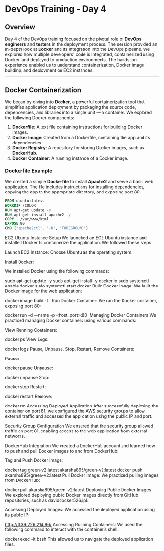 # DevOps Training - Day 4

## Overview

Day 4 of the DevOps training focused on the pivotal role of **DevOps engineers** and **testers** in the deployment process. The session provided an in-depth look at **Docker** and its integration into the DevOps pipeline. We explored how multiple developers' code is integrated, containerized using Docker, and deployed to production environments. The hands-on experience enabled us to understand containerization, Docker image building, and deployment on EC2 instances.

---

## Docker Containerization

We began by diving into **Docker**, a powerful containerization tool that simplifies application deployment by packaging the source code, dependencies, and libraries into a single unit — a container. We explored the following Docker components:

1. **Dockerfile**: A text file containing instructions for building Docker images.
2. **Docker Image**: Created from a Dockerfile, containing the app and its dependencies.
3. **Docker Registry**: A repository for storing Docker images, such as **DockerHub**.
4. **Docker Container**: A running instance of a Docker image.

### **Dockerfile Example**

We created a simple **Dockerfile** to install **Apache2** and serve a basic web application. The file includes instructions for installing dependencies, copying the app to the appropriate directory, and exposing port 80.

```dockerfile
FROM ubuntu:latest
WORKDIR /COLOR
RUN apt-get update -y
RUN apt-get install apache2 -y
COPY . /var/www/html
EXPOSE 80
CMD ["apache2ctl", "-D", "FOREGROUND"]

```
 EC2 Ubuntu Instance Setup
We launched an EC2 Ubuntu instance and installed Docker to containerize the application. We followed these steps:

Launch EC2 Instance: Choose Ubuntu as the operating system.

Install Docker:

We installed Docker using the following commands:

sudo apt-get update -y
sudo apt-get install -y docker.io
sudo systemctl enable docker
sudo systemctl start docker
Build Docker Image: We built the Docker image for the web application:

docker image build -t <name> .
Run Docker Container: We ran the Docker container, exposing port 80:

docker run -d --name <container> -p <host_port>:80 <image>
Managing Docker Containers
We practiced managing Docker containers using various commands:

View Running Containers:

docker ps
View Logs:

docker logs <container>
Pause, Unpause, Stop, Restart, Remove Containers:

Pause:

docker pause <container>
Unpause:

docker unpause <container>
Stop:

docker stop <container>
Restart:

docker restart <container>
Remove:

docker rm <container>
 Accessing Deployed Application
After successfully deploying the container on port 81, we configured the AWS security groups to allow external traffic and accessed the application using the public IP and port.

Security Group Configuration
We ensured that the security group allowed traffic on port 81, enabling access to the web application from external networks.

 DockerHub Integration
We created a DockerHub account and learned how to push and pull Docker images to and from DockerHub:

Tag and Push Docker Image:

docker tag green-v2:latest akarsha895/green-v2:latest
docker push akarsha895/green-v2:latest
Pull Docker Image: We practiced pulling images from DockerHub:

docker pull akarsha895/green-v2:latest
 Deploying Public Docker Images
We explored deploying public Docker images directly from GitHub repositories, such as daviddocker526/ipl:

Accessing Deployed Images: We accessed the deployed application using its public IP:

http://3.39.226.214:86/
Accessing Running Containers: We used the following command to interact with the container’s shell:

docker exec -it <container> bash
This allowed us to navigate the deployed application files.
